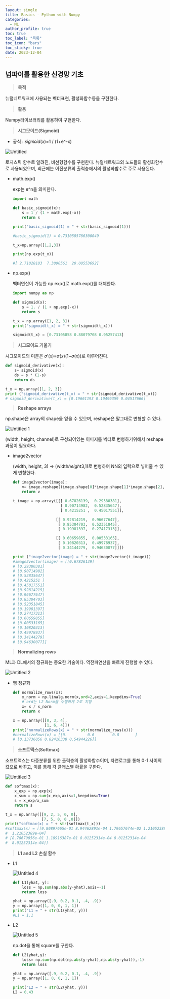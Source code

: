 ```yaml
---
layout: single
title: Basics - Python with Numpy
categories:
  - ML
author_profile: true
toc: true
toc_label: "목록"
toc_icon: "bars"
toc_sticky: true
date: 2023-12-04
---
```


## 넘파이를 활용한 신경망 기초

> **목적**
> 

뉴럴네트워크에 사용되는 벡터표현, 활성화함수등을 구현한다.

> **활용**
> 

Numpy라이브러리를 활용하여 구현한다.

> **시그모이드(Sigmoid)**
> 

- 공식 : 𝑠𝑖𝑔𝑚𝑜𝑖𝑑(𝑥)=1 / (1+e^-x)

![Untitled](https://github.com/Jongwon0280/Jongwon0280.github.io/assets/56438131/751a1c2a-6508-42f7-ac40-dc8db0904dc4)

로지스틱 함수로 알려진, 비선형함수를 구현한다. 뉴럴네트워크의 노드들의 활성화함수로 사용되었으며, 최근에는 이진분류의 출력층에서의 활성화함수로 주로 사용된다.

- math.exp()
    
    exp는 e^n을 의미한다.
    
    ```python
    import math
    
    def basic_sigmoid(x):
    	s = 1 / (1 + math.exp(-x))
    	return s
    
    print("basic_sigmoid(1) = " + str(basic_sigmoid(1)))
    
    #basic_sigmoid(1) = 0.7310585786300049
    
    t_x=np.array([1,2,3])
    
    print(np.exp(t_x))
    
    #[ 2.71828183  7.3890561  20.08553692]
    ```
    

- np.exp()
    
    벡터연산이 가능한 np.exp()로 math.exp()를 대체한다.
    
    ```python
    import numpy as np
    
    def sigmoid(x):
    	s = 1. / (1 + np.exp(-x))
    	return s
    
    t_x = np.array([1, 2, 3])
    print("sigmoid(t_x) = " + str(sigmoid(t_x)))
    
    sigmoid(t_x) = [0.73105858 0.88079708 0.95257413]
    ```
    

> **시그모이드 기울기**
> 

시그모이드의 미분은 𝜎′(𝑥)=𝜎(𝑥)(1−𝜎(𝑥))로 이루어진다.

```python
def sigmoid_derivative(x):
	s= sigmoid(x)
	ds = s * (1-s)
	return ds

t_x = np.array([1, 2, 3])
print ("sigmoid_derivative(t_x) = " + str(sigmoid_derivative(t_x)))
# sigmoid_derivative(t_x) = [0.19661193 0.10499359 0.04517666]
```

> **Reshape arrays**
> 

np.shape은 array의 shape을 얻을 수 있으며, reshape은 말그대로 변형할 수 있다.

![Untitled 1](https://github.com/Jongwon0280/Jongwon0280.github.io/assets/56438131/81bc6b74-9317-48d9-b112-7a1459fcf396)

(width, height, channel)로 구성되어있는 이미지를 벡터로 변형하기위해서 reshape과정이 필요하다.

- image2vector
    
    (width, height, 3) → (width*height*3,1)로 변형하여 NN의 입력으로 넣어줄 수 있게 변형한다.
    
    ```python
    def image2vector(image):
    	v= image.reshape((image.shape[0]*image.shape[1]*image.shape[2],1))
    	return v
    
    t_image = np.array([[[ 0.67826139,  0.29380381],
                         [ 0.90714982,  0.52835647],
                         [ 0.4215251 ,  0.45017551]],
    
                       [[ 0.92814219,  0.96677647],
                        [ 0.85304703,  0.52351845],
                        [ 0.19981397,  0.27417313]],
    
                       [[ 0.60659855,  0.00533165],
                        [ 0.10820313,  0.49978937],
                        [ 0.34144279,  0.94630077]]])
    
    print ("image2vector(image) = " + str(image2vector(t_image)))
    #image2vector(image) = [[0.67826139]
    # [0.29380381]
    # [0.90714982]
    # [0.52835647]
    # [0.4215251 ]
    # [0.45017551]
    # [0.92814219]
    # [0.96677647]
    # [0.85304703]
    # [0.52351845]
    # [0.19981397]
    # [0.27417313]
    # [0.60659855]
    # [0.00533165]
    # [0.10820313]
    # [0.49978937]
    # [0.34144279]
    # [0.94630077]]
    
    ```
    

> **Normalizing rows**
> 

ML과 DL에서의 정규화는 중요한 기술이다. 역전파연산을 빠르게 진행할 수 있다.

![Untitled 2](https://github.com/Jongwon0280/Jongwon0280.github.io/assets/56438131/ce7e1f0b-b7f9-4b42-9d23-dd7b7b644db8)

- 행 정규화
    
    ```python
    def normalize_rows(x):
    	x_norm = np.linalg.norm(x,ord=2,axis=1,keepdims=True)
    	# ord는 L2 Norm을 수행하게 2로 지정
    	x= x / x_norm
    	return x
    
    x = np.array([[0, 3, 4],
                  [1, 6, 4]])
    print("normalizeRows(x) = " + str(normalize_rows(x)))
    #normalizeRows(x) = [[0.         0.6        0.8       ]
    # [0.13736056 0.82416338 0.54944226]]
    ```
    

> **소프트맥스(Softmax)**
> 

소프트맥스는 다중분류를 위한 출력층의 활성화함수이며, 자연로그를 통해 0-1 사이의 값으로 바꾸고, 이를 통해 각 클래스별 확률을 구한다.

![Untitled 3](https://github.com/Jongwon0280/Jongwon0280.github.io/assets/56438131/e898f014-a546-4fab-84ec-6da32b4e523e)

```python
def softmax(x):
	x_exp = np.exp(x)
	x_sum = np.sum(x_exp,axis=1,keepdims=True)
	s = x_exp/x_sum
	return s 

t_x = np.array([[9, 2, 5, 0, 0],
                [7, 5, 0, 0 ,0]])
print("softmax(x) = " + str(softmax(t_x)))
#softmax(x) = [[9.80897665e-01 8.94462891e-04 1.79657674e-02 1.21052389e-04
#  1.21052389e-04]
# [8.78679856e-01 1.18916387e-01 8.01252314e-04 8.01252314e-04
#  8.01252314e-04]]
```

> **L1 and L2 손실 함수**
> 

- L1
    
    ![Untitled 4](https://github.com/Jongwon0280/Jongwon0280.github.io/assets/56438131/92a596de-51ff-4c08-9ca5-6ecb8b9b0448)
    
    ```python
    def L1(yhat, y):
    	loss = np.sum(np.abs(y-yhat),axis=-1)
    	return loss
    
    yhat = np.array([.9, 0.2, 0.1, .4, .9])
    y = np.array([1, 0, 0, 1, 1])
    print("L1 = " + str(L1(yhat, y)))
    #L1 = 1.1
    ```
    

- L2
    
   
    ![Untitled 5](https://github.com/Jongwon0280/Jongwon0280.github.io/assets/56438131/866b15f3-572d-4a04-b861-1ba4cdead298)

    np.dot을 통해 square를 구한다.
    
    ```python
    def L2(yhat,y):
    	loss= np.sum(np.dot(np.abs(y-yhat),np.abs(y-yhat)),-1)
    	return loss
    
    yhat = np.array([.9, 0.2, 0.1, .4, .9])
    y = np.array([1, 0, 0, 1, 1])
    
    print("L2 = " + str(L2(yhat, y)))
    L2 = 0.43
    ```
